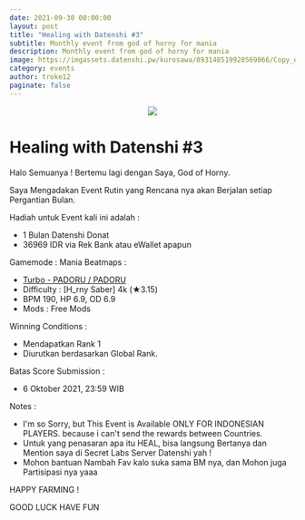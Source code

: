 ```yaml
---
date: 2021-09-30 00:00:00
layout: post
title: "Healing with Datenshi #3"
subtitle: Monthly event from god of horny for mania
description: Monthly event from god of horny for mania
image: https://imgassets.datenshi.pw/kurosawa/893148519928569866/Copy_of_osumini.png
category: events
author: troke12
paginate: false
---
```


<p align="center"><img src="https://imgassets.datenshi.pw/kurosawa/893148519928569866/Copy_of_osumini.png"></p>

# Healing with Datenshi #3

Halo Semuanya ! Bertemu lagi dengan Saya, God of Horny.

Saya Mengadakan Event Rutin yang Rencana nya akan Berjalan setiap Pergantian Bulan.

Hadiah untuk Event kali ini adalah :
- 1 Bulan Datenshi Donat
- 36969 IDR via Rek Bank atau eWallet apapun

Gamemode : Mania
Beatmaps :
- [Turbo - PADORU / PADORU](https://osu.datenshi.pw/beatmapsets/1563813)
- Difficulty : [H_rny Saber] 4k (★3.15)
- BPM 190, HP 6.9, OD 6.9
- Mods : Free Mods

Winning Conditions :
- Mendapatkan Rank 1
- Diurutkan berdasarkan Global Rank.

Batas Score Submission :
- 6 Oktober 2021, 23:59 WIB

Notes :
- I'm so Sorry, but This Event is Available ONLY FOR INDONESIAN PLAYERS. because i can't send the rewards between Countries.
- Untuk yang penasaran apa itu HEAL, bisa langsung Bertanya dan Mention saya di Secret Labs Server Datenshi yah !
- Mohon bantuan Nambah Fav kalo suka sama BM nya, dan Mohon juga Partisipasi nya yaaa 

HAPPY FARMING !

GOOD LUCK HAVE FUN
